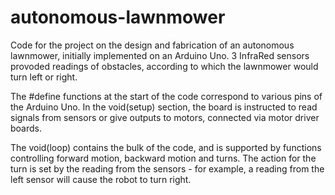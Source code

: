 # autonomous-lawnmower
Code for the project on the design and fabrication of an autonomous lawnmower, initially implemented on an Arduino Uno. 3 InfraRed sensors provoded readings of obstacles, according to which the lawnmower would turn left or right. 

The #define functions at the start of the code correspond to various pins of the Arduino Uno. In the void(setup) section, the board is instructed to read signals from sensors or give outputs to motors, connected via motor driver boards. 

The void(loop) contains the bulk of the code, and is supported by functions controlling forward motion, backward motion and turns. The action for the turn is set by the reading from the sensors - for example, a reading from the left sensor will cause the robot to turn right. 
